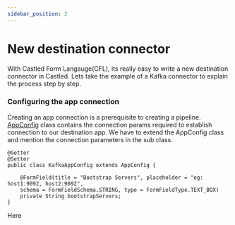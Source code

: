 ```yaml
---
sidebar_position: 2
---
```


# New destination connector

With Castled Form Langauge(CFL), its really easy to write a new destination connector in Castled. Lets take the example of a Kafka connector to explain the process step by step.

### Configuring the app connection

Creating an app connection is a prerequisite to creating a pipeline. [AppConfig](https://github.com/castledio/castled/blob/main/connectors/src/main/java/io/castled/apps/AppConfig.java) class contains the connection params required to establish connection to our destination app. We have to extend the AppConfig class and mention the connection parameters in the sub class.

```
@Getter
@Setter
public class KafkaAppConfig extends AppConfig {

    @FormField(title = "Bootstrap Servers", placeholder = "eg: host1:9092, host2:9092", 
    schema = FormFieldSchema.STRING, type = FormFieldType.TEXT_BOX)
    private String bootstrapServers;
}

```

Here










